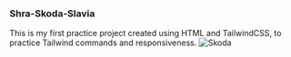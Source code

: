 ### Shra-Skoda-Slavia
This is my first practice project created using HTML and TailwindCSS, to practice Tailwind commands and responsiveness.
![Skoda](https://github.com/shravastee-thakur/Shra-Skoda-Slavia/assets/123631680/23673880-bc77-439e-bb82-6e306f16f728)
